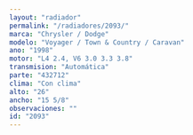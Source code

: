 ```yaml
---
layout: "radiador"
permalink: "/radiadores/2093/"
marca: "Chrysler / Dodge"
modelo: "Voyager / Town & Country / Caravan"
ano: "1998"
motor: "L4 2.4, V6 3.0 3.3 3.8"
transmision: "Automática"
parte: "432712"
clima: "Con clima"
alto: "26"
ancho: "15 5/8"
observaciones: ""
id: "2093"
---
```


